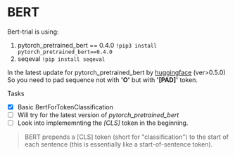 # BERT
Bert-trial is using: 
1) pytorch_pretrained_bert == 0.4.0 ```!pip3 install pytorch_pretrained_bert==0.4.0```
2) seqeval ```!pip install seqeval```

In the latest update for pytorch_pretrained_bert by [huggingface](https://huggingface.co/transformers/model_doc/bert.html) (ver>0.5.0)    
So you need to pad sequence not with **'O'** but with **'[PAD]'** token.

Tasks
- [x] Basic BertForTokenClassification
- [ ] Will try for the latest version of *pytorch_pretrained_bert*
- [ ] Look into implememnting the *[CLS]* token in the beginning.   

> BERT prepends a [CLS] token (short for "classification") to the start of each sentence (this is essentially like a start-of-sentence token). 
